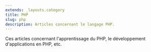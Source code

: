 ```yaml
---
extends: _layouts.category
title: PHP
slug: php
description: Articles concernant le langage PHP.
---
```


Ces articles concernant l'apprentissage du PHP, le développement d'applications en PHP, etc.
